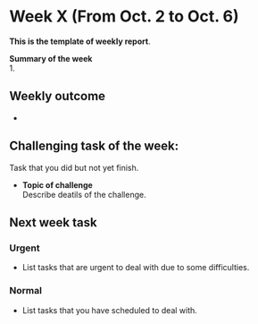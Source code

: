 # Week X (From Oct. 2 to Oct. 6)
**This is the template of weekly report**.  

**Summary of the week**  
1.
## Weekly outcome

- 
## Challenging task of the week:
Task that you did but not yet finish.
- **Topic of challenge**  
Describe deatils of the challenge.
## Next week task

### Urgent
- List tasks that are urgent to deal with due to some difficulties.
### Normal
- List tasks that you have scheduled to deal with.
